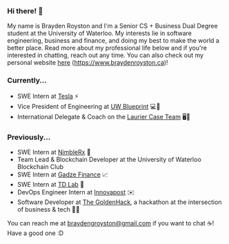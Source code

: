 ### Hi there! 👋

My name is Brayden Royston and I'm a Senior CS + Business Dual Degree student at the University of Waterloo. My interests lie in software engineering, business and finance, and doing my best to make the world a better place. Read more about my professional life below and if you're interested in chatting, reach out any time. You can also check out my personal website [here](https://www.braydenroyston.ca) (https://www.braydenroyston.ca)!

### Currently...
- SWE Intern at [Tesla](https://tesla.com) ⚡️
- Vice President of Engineering at [UW Blueprint](https://uwblueprint.org/) 💻💙
- International Delegate & Coach on the [Laurier Case Team](https://www.lauriercaseteam.ca) 🖥️💼

### Previously...
- SWE Intern at [NimbleRx](https://www.nimblerx.com) 💊
- Team Lead & Blockchain Developer at the University of Waterloo Blockchain Club
- SWE Intern at [Gadze Finance](https://gadze.finance) 📈
- SWE Intern at [TD Lab](https://tdlab.io) 🚀
- DevOps Engineer Intern at [Innovapost](https://innovapost.com) ✉️
- Software Developer at [The GoldenHack](https://www.thegoldenhack.ca/), a hackathon at the intersection of business & tech 💛💜

You can reach me at braydengroyston@gmail.com if you want to chat ☕! Have a good one :D
